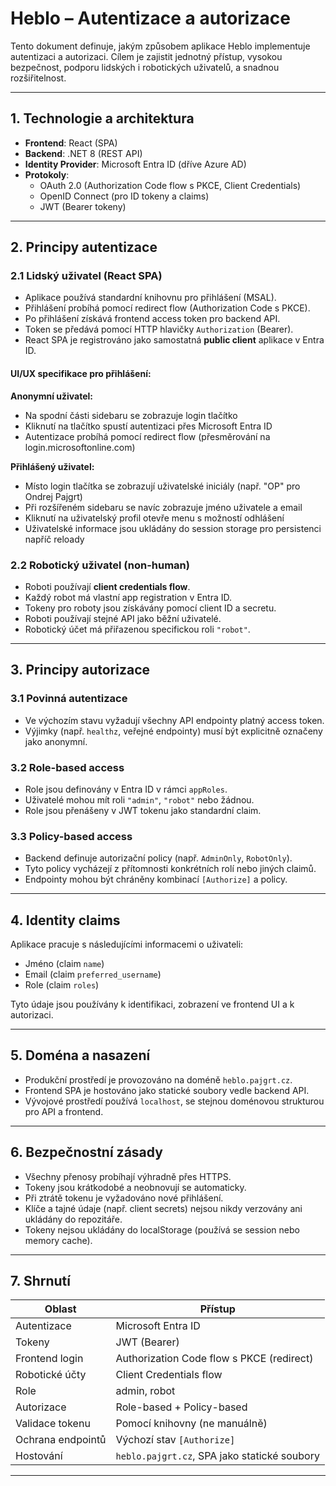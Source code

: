 # Heblo – Autentizace a autorizace

Tento dokument definuje, jakým způsobem aplikace Heblo implementuje autentizaci a autorizaci. Cílem je zajistit jednotný přístup, vysokou bezpečnost, podporu lidských i robotických uživatelů, a snadnou rozšiřitelnost.

---

## 1. Technologie a architektura

- **Frontend**: React (SPA)
- **Backend**: .NET 8 (REST API)
- **Identity Provider**: Microsoft Entra ID (dříve Azure AD)
- **Protokoly**:
    - OAuth 2.0 (Authorization Code flow s PKCE, Client Credentials)
    - OpenID Connect (pro ID tokeny a claims)
    - JWT (Bearer tokeny)

---

## 2. Principy autentizace

### 2.1 Lidský uživatel (React SPA)

- Aplikace používá standardní knihovnu pro přihlášení (MSAL).
- Přihlášení probíhá pomocí redirect flow (Authorization Code s PKCE).
- Po přihlášení získává frontend access token pro backend API.
- Token se předává pomocí HTTP hlavičky `Authorization` (Bearer).
- React SPA je registrováno jako samostatná **public client** aplikace v Entra ID.

#### UI/UX specifikace pro přihlášení:

**Anonymní uživatel:**
- Na spodní části sidebaru se zobrazuje login tlačítko
- Kliknutí na tlačítko spustí autentizaci přes Microsoft Entra ID
- Autentizace probíhá pomocí redirect flow (přesměrování na login.microsoftonline.com)

**Přihlášený uživatel:**
- Místo login tlačítka se zobrazují uživatelské iniciály (např. "OP" pro Ondrej Pajgrt)
- Při rozšířeném sidebaru se navíc zobrazuje jméno uživatele a email
- Kliknutí na uživatelský profil otevře menu s možností odhlášení
- Uživatelské informace jsou ukládány do session storage pro persistenci napříč reloady

### 2.2 Robotický uživatel (non-human)

- Roboti používají **client credentials flow**.
- Každý robot má vlastní app registration v Entra ID.
- Tokeny pro roboty jsou získávány pomocí client ID a secretu.
- Roboti používají stejné API jako běžní uživatelé.
- Robotický účet má přiřazenou specifickou roli `"robot"`.

---

## 3. Principy autorizace

### 3.1 Povinná autentizace

- Ve výchozím stavu vyžadují všechny API endpointy platný access token.
- Výjimky (např. `healthz`, veřejné endpointy) musí být explicitně označeny jako anonymní.

### 3.2 Role-based access

- Role jsou definovány v Entra ID v rámci `appRoles`.
- Uživatelé mohou mít roli `"admin"`, `"robot"` nebo žádnou.
- Role jsou přenášeny v JWT tokenu jako standardní claim.

### 3.3 Policy-based access

- Backend definuje autorizační policy (např. `AdminOnly`, `RobotOnly`).
- Tyto policy vycházejí z přítomnosti konkrétních rolí nebo jiných claimů.
- Endpointy mohou být chráněny kombinací `[Authorize]` a policy.

---

## 4. Identity claims

Aplikace pracuje s následujícími informacemi o uživateli:

- Jméno (claim `name`)
- Email (claim `preferred_username`)
- Role (claim `roles`)

Tyto údaje jsou používány k identifikaci, zobrazení ve frontend UI a k autorizaci.

---

## 5. Doména a nasazení

- Produkční prostředí je provozováno na doméně `heblo.pajgrt.cz`.
- Frontend SPA je hostováno jako statické soubory vedle backend API.
- Vývojové prostředí používá `localhost`, se stejnou doménovou strukturou pro API a frontend.

---

## 6. Bezpečnostní zásady

- Všechny přenosy probíhají výhradně přes HTTPS.
- Tokeny jsou krátkodobé a neobnovují se automaticky.
- Při ztrátě tokenu je vyžadováno nové přihlášení.
- Klíče a tajné údaje (např. client secrets) nejsou nikdy verzovány ani ukládány do repozitáře.
- Tokeny nejsou ukládány do localStorage (používá se session nebo memory cache).

---

## 7. Shrnutí

| Oblast                  | Přístup                                   |
|--------------------------|-------------------------------------------|
| Autentizace              | Microsoft Entra ID                        |
| Tokeny                   | JWT (Bearer)                              |
| Frontend login           | Authorization Code flow s PKCE (redirect)|
| Robotické účty           | Client Credentials flow                   |
| Role                     | admin, robot                              |
| Autorizace               | Role-based + Policy-based                 |
| Validace tokenu          | Pomocí knihovny (ne manuálně)             |
| Ochrana endpointů        | Výchozí stav `[Authorize]`                |
| Hostování                | `heblo.pajgrt.cz`, SPA jako statické soubory |

---